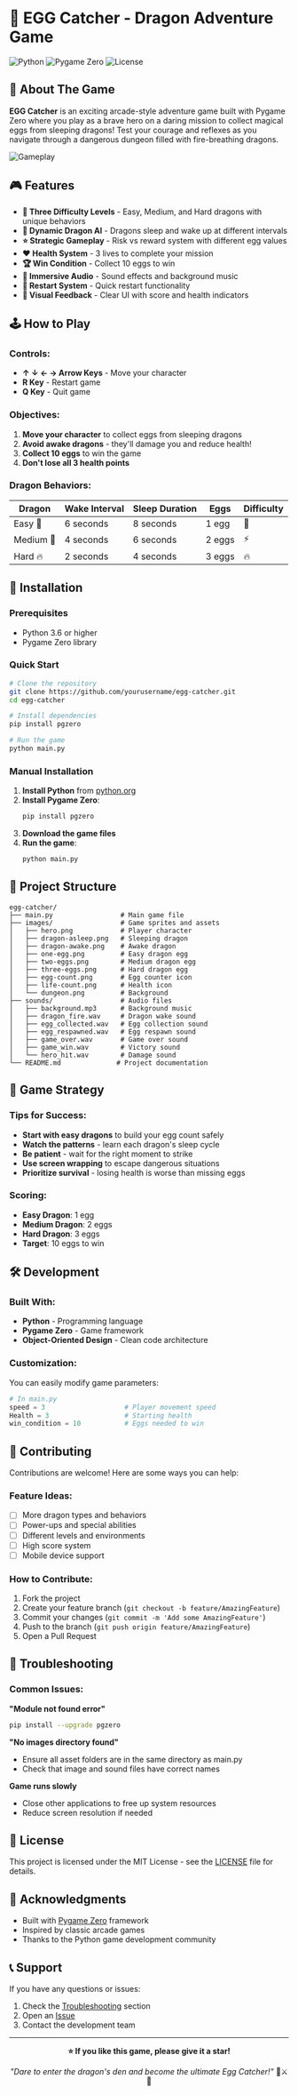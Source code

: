 # 🥚 EGG Catcher - Dragon Adventure Game

![Python](https://img.shields.io/badge/Python-3.6+-blue.svg)
![Pygame Zero](https://img.shields.io/badge/Pygame%20Zero-1.3+-green.svg)
![License](https://img.shields.io/badge/License-MIT-yellow.svg)

## 🐉 About The Game

**EGG Catcher** is an exciting arcade-style adventure game built with Pygame Zero where you play as a brave hero on a daring mission to collect magical eggs from sleeping dragons! Test your courage and reflexes as you navigate through a dangerous dungeon filled with fire-breathing dragons.

![Gameplay](https://img.shields.io/badge/Gameplay-Action--Strategy-orange)

## 🎮 Features

- **🎯 Three Difficulty Levels** - Easy, Medium, and Hard dragons with unique behaviors
- **🐉 Dynamic Dragon AI** - Dragons sleep and wake up at different intervals
- **⭐ Strategic Gameplay** - Risk vs reward system with different egg values
- **❤️ Health System** - 3 lives to complete your mission
- **🏆 Win Condition** - Collect 10 eggs to win
- **🎵 Immersive Audio** - Sound effects and background music
- **🔄 Restart System** - Quick restart functionality
- **🎨 Visual Feedback** - Clear UI with score and health indicators

## 🕹️ How to Play

### Controls:
- **↑ ↓ ← → Arrow Keys** - Move your character
- **R Key** - Restart game
- **Q Key** - Quit game

### Objectives:
1. **Move your character** to collect eggs from sleeping dragons
2. **Avoid awake dragons** - they'll damage you and reduce health!
3. **Collect 10 eggs** to win the game
4. **Don't lose all 3 health points**

### Dragon Behaviors:
| Dragon | Wake Interval | Sleep Duration | Eggs | Difficulty |
|--------|---------------|----------------|------|------------|
| Easy 🐲 | 6 seconds | 8 seconds | 1 egg | 🌱 |
| Medium 🐉 | 4 seconds | 6 seconds | 2 eggs | ⚡ |
| Hard 🔥 | 2 seconds | 4 seconds | 3 eggs | 🔥 |

## 🚀 Installation

### Prerequisites
- Python 3.6 or higher
- Pygame Zero library

### Quick Start
```bash
# Clone the repository
git clone https://github.com/yourusername/egg-catcher.git
cd egg-catcher

# Install dependencies
pip install pgzero

# Run the game
python main.py
```

### Manual Installation
1. **Install Python** from [python.org](https://python.org)
2. **Install Pygame Zero**:
   ```bash
   pip install pgzero
   ```
3. **Download the game files**
4. **Run the game**:
   ```bash
   python main.py
   ```

## 📁 Project Structure
```
egg-catcher/
├── main.py                 # Main game file
├── images/                 # Game sprites and assets
│   ├── hero.png            # Player character
│   ├── dragon-asleep.png   # Sleeping dragon
│   ├── dragon-awake.png    # Awake dragon
│   ├── one-egg.png         # Easy dragon egg
│   ├── two-eggs.png        # Medium dragon egg
│   ├── three-eggs.png      # Hard dragon egg
│   ├── egg-count.png       # Egg counter icon
│   ├── life-count.png      # Health icon
│   └── dungeon.png         # Background
├── sounds/                 # Audio files
│   ├── background.mp3      # Background music
│   ├── dragon_fire.wav     # Dragon wake sound
│   ├── egg_collected.wav   # Egg collection sound
│   ├── egg_respawned.wav   # Egg respawn sound
│   ├── game_over.wav       # Game over sound
│   ├── game_win.wav        # Victory sound
│   └── hero_hit.wav        # Damage sound
└── README.md              # Project documentation
```

## 🎯 Game Strategy

### Tips for Success:
- **Start with easy dragons** to build your egg count safely
- **Watch the patterns** - learn each dragon's sleep cycle
- **Be patient** - wait for the right moment to strike
- **Use screen wrapping** to escape dangerous situations
- **Prioritize survival** - losing health is worse than missing eggs

### Scoring:
- **Easy Dragon**: 1 egg
- **Medium Dragon**: 2 eggs  
- **Hard Dragon**: 3 eggs
- **Target**: 10 eggs to win

## 🛠️ Development

### Built With:
- **Python** - Programming language
- **Pygame Zero** - Game framework
- **Object-Oriented Design** - Clean code architecture

### Customization:
You can easily modify game parameters:
```python
# In main.py
speed = 3                    # Player movement speed
Health = 3                   # Starting health
win_condition = 10           # Eggs needed to win
```

## 🤝 Contributing

Contributions are welcome! Here are some ways you can help:

### Feature Ideas:
- [ ] More dragon types and behaviors
- [ ] Power-ups and special abilities
- [ ] Different levels and environments
- [ ] High score system
- [ ] Mobile device support

### How to Contribute:
1. Fork the project
2. Create your feature branch (`git checkout -b feature/AmazingFeature`)
3. Commit your changes (`git commit -m 'Add some AmazingFeature'`)
4. Push to the branch (`git push origin feature/AmazingFeature`)
5. Open a Pull Request

## 🐛 Troubleshooting

### Common Issues:
**"Module not found error"**
```bash
pip install --upgrade pgzero
```

**"No images directory found"**
- Ensure all asset folders are in the same directory as main.py
- Check that image and sound files have correct names

**Game runs slowly**
- Close other applications to free up system resources
- Reduce screen resolution if needed

## 📄 License

This project is licensed under the MIT License - see the [LICENSE](LICENSE) file for details.

## 🙏 Acknowledgments

- Built with [Pygame Zero](https://pgzero.readthedocs.io/) framework
- Inspired by classic arcade games
- Thanks to the Python game development community

## 📞 Support

If you have any questions or issues:
1. Check the [Troubleshooting](#🐛-troubleshooting) section
2. Open an [Issue](https://github.com/yourusername/egg-catcher/issues)
3. Contact the development team

---

<div align="center">

**⭐ If you like this game, please give it a star!**

*"Dare to enter the dragon's den and become the ultimate Egg Catcher!"* 🥚⚔️🐉

</div>
